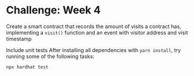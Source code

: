 # Challenge: Week 4
Create a smart contract that records the amount of visits a contract has, implementing a `visit()` function and an event with visitor address and visit timestamp


Include unit tests
After installing all dependencies with `yarn install`, try running some of the following tasks:

```shell
npx hardhat test
```